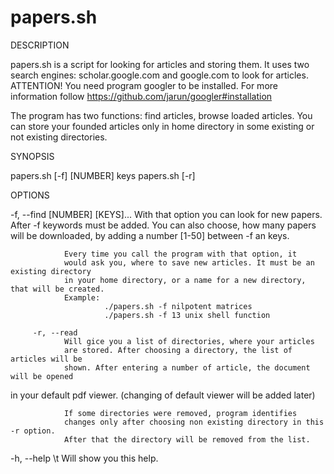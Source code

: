 # papers.sh
DESCRIPTION

 papers.sh is a script for looking for articles and storing them.
 It uses two search engines: scholar.google.com and google.com
 to look for articles. ATTENTION! You need program googler to be installed.
 For more information follow https://github.com/jarun/googler#installation

 The program has two functions: find articles, browse loaded articles.
 You can store your founded articles only in home directory in some existing
 or not existing directories.
 
SYNOPSIS

papers.sh [-f] [NUMBER] keys
papers.sh [-r]

OPTIONS

 -f, --find [NUMBER] [KEYS]...
         With that option you can look for new papers.
         After -f keywords must be added. You can also choose, how many
         papers will be downloaded, by adding a number [1-50] between -f an keys.

                Every time you call the program with that option, it
                would ask you, where to save new articles. It must be an existing directory
                in your home directory, or a name for a new directory, that will be created.
                Example:
                         ./papers.sh -f nilpotent matrices
                         ./papers.sh -f 13 unix shell function

         -r, --read
                Will gice you a list of directories, where your articles
                are stored. After choosing a directory, the list of articles will be
                shown. After entering a number of article, the document will be opened
 in your default pdf viewer. (changing of default viewer will be added later)

                If some directories were removed, program identifies
                changes only after choosing non existing directory in this -r option.
                After that the directory will be removed from the list.

 -h, --help
\t Will show you this help.
 
 
